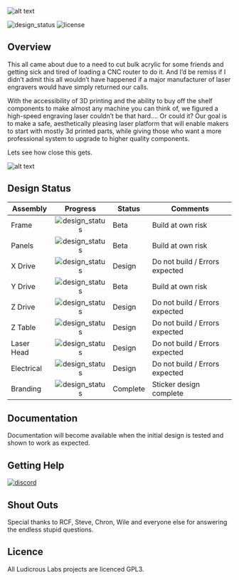 ![alt text](https://i.imgur.com/0YiEWfN.png)

![design_status](https://img.shields.io/badge/status-in_design-blue?style=for-the-badge)
![license](https://img.shields.io/github/license/ludicrouslabs/Laser?style=for-the-badge)


## Overview

This all came about due to a need to cut bulk acrylic for some friends and getting sick and tired of loading a CNC router to do it. And I’d be remiss if I didn’t admit this all wouldn’t have happened if a major manufacturer of laser engravers would have simply returned our calls.

With the accessibility of 3D printing and the ability to buy off the shelf components to make almost any machine you can think of, we figured a high-speed engraving laser couldn’t be that hard…. Or could it? Our goal is to make a safe, aesthetically pleasing laser platform that will enable makers to start with mostly 3d printed parts, while giving those who want a more professional system to upgrade to higher quality components. 

Lets see how close this gets.

![alt text](https://i.imgur.com/BNA8M9x.png)


## Design Status

| Assembly                       | Progress        | Status | Comments                       | 
|--------------------------------|:---------------:|--------|--------------------------------| 
| Frame      | ![design_status](https://img.shields.io/badge/Progress-100%25-green) | Beta   | Build at own risk |
| Panels     | ![design_status](https://img.shields.io/badge/Progress-100%25-green) | Beta | Build at own risk |
| X Drive    | ![design_status](https://img.shields.io/badge/Progress-90%25-orange) | Design | Do not build / Errors expected |
| Y Drive    | ![design_status](https://img.shields.io/badge/Progress-100%25-green) | Beta | Build at own risk |
| Z Drive    | ![design_status](https://img.shields.io/badge/Progress-80%25-orange) | Design | Do not build / Errors expected |
| Z Table    | ![design_status](https://img.shields.io/badge/Progress-20%25-orange) | Design | Do not build / Errors expected |
| Laser Head | ![design_status](https://img.shields.io/badge/Progress-70%25-orange) | Design | Do not build / Errors expected |
| Electrical | ![design_status](https://img.shields.io/badge/Progress-0%25-red)     | Design | Do not build / Errors expected |
| Branding   | ![design_status](https://img.shields.io/badge/Progress-100%25-green) | Complete | Sticker design complete |


## Documentation

Documentation will become available when the initial design is tested and shown to work as expected.

## Getting Help
[![discord](https://www.freepnglogos.com/uploads/discord-logo-png/meltdown-esports-bars-19.png)](https://discord.gg/RAaGxKcNBF)

## Shout Outs

Special thanks to RCF, Steve, Chron, Wile and everyone else for answering the endless stupid questions.

## Licence

All Ludicrous Labs projects are licenced GPL3.
